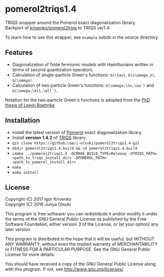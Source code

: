 pomerol2triqs1.4
================

TRIQS wrapper around the Pomerol exact diagonalization library.  
Backport of [krivenko/pomerol2triqs](https://github.com/krivenko/pomerol2triqs) to TRIQS ver1.4.

To learn how to use this wrapper, see `example` subdir in the source directory.

Features
--------

* Diagonalization of finite fermionic models with Hamiltonians written in terms of second quantization operators.
* Calculation of single-particle Green's functions: `G(\tau)`, `G(i\omega_n)`, `G(\omega)`.
* Calculation of two-particle Green's functions: `G(\omega;\nu,\nu')` and `G(\omega;\ell,\ell')`.

Notation for the two-particle Green's functions is adopted from the
[PhD thesis of Lewin Boehnke](http://ediss.sub.uni-hamburg.de/volltexte/2015/7325/pdf/Dissertation.pdf).

Installation
------------

- Install the latest version of [Pomerol](http://aeantipov.github.io/pomerol/) exact diagonalization library.
- Install **version 1.4.2** of [TRIQS](https://triqs.ipht.cnrs.fr/1.x/install.html) library.
- `git clone https://github.com/j-otsuki/pomerol2triqs1.4.git`
- `mkdir pomerol2triqs1.4.build && cd pomerol2triqs1.4.build`
- `cmake ../pomerol2triqs1.4 -DCMAKE_BUILD_TYPE=Release -DTRIQS_PATH=<path_to_triqs_install_dir> -DPOMEROL_PATH=<path_to_pomerol_install_dir>`
- `make`
- `make install`

License
-------

Copyright (C) 2017 Igor Krivenko  
Copyright (C) 2018 Junya Otsuki

This program is free software: you can redistribute it and/or modify
it under the terms of the GNU General Public License as published by
the Free Software Foundation, either version 3 of the License, or
(at your option) any later version.

This program is distributed in the hope that it will be useful,
but WITHOUT ANY WARRANTY; without even the implied warranty of
MERCHANTABILITY or FITNESS FOR A PARTICULAR PURPOSE.  See the
GNU General Public License for more details.

You should have received a copy of the GNU General Public License
along with this program.  If not, see <http://www.gnu.org/licenses/>.
